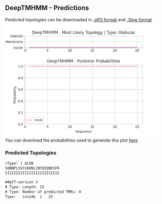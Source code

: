 ## DeepTMHMM - Predictions
Predicted topologies can be downloaded in [.gff3 format](TMRs.gff3) and [.3line format](predicted_topologies.3line)
![picture](plot.png)
You can download the probabilities used to generate this plot [here](Type:_probs.csv)
### Predicted Topologies
```
>Type: | GLOB
SQNNPLSVCVADNLINYDIQNESFR
IIIIIIIIIIIIIIIIIIIIIIIII

```


```
##gff-version 3
# Type: Length: 25
# Type: Number of predicted TMRs: 0
Type:	inside	1	25				

```
